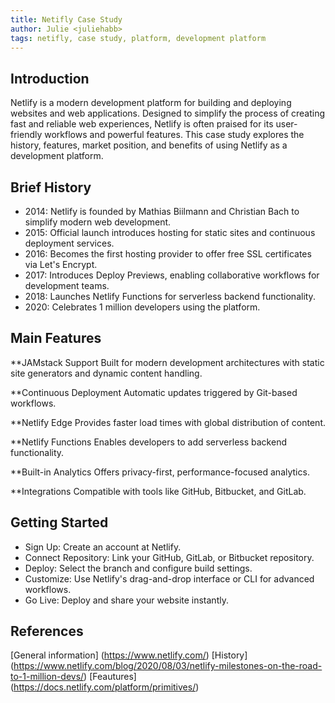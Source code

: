 ```yaml
---
title: Netifly Case Study
author: Julie <juliehabb>
tags: netifly, case study, platform, development platform
---
```


## Introduction

Netlify is a modern development platform for building and deploying websites and web applications. Designed to simplify the process of creating fast and reliable web experiences, Netlify is often praised for its user-friendly workflows and powerful features. This case study explores the history, features, market position, and benefits of using Netlify as a development platform.

## Brief History

- 2014: Netlify is founded by Mathias Biilmann and Christian Bach to simplify modern web development.
- 2015: Official launch introduces hosting for static sites and continuous deployment services.
- 2016: Becomes the first hosting provider to offer free SSL certificates via Let's Encrypt.
- 2017: Introduces Deploy Previews, enabling collaborative workflows for development teams.
- 2018: Launches Netlify Functions for serverless backend functionality.
- 2020: Celebrates 1 million developers using the platform.

## Main Features

**JAMstack Support
Built for modern development architectures with static site generators and dynamic content handling.

**Continuous Deployment
Automatic updates triggered by Git-based workflows.

**Netlify Edge
Provides faster load times with global distribution of content.

**Netlify Functions
Enables developers to add serverless backend functionality.

**Built-in Analytics
Offers privacy-first, performance-focused analytics.

**Integrations
Compatible with tools like GitHub, Bitbucket, and GitLab.

## Getting Started
- Sign Up: Create an account at Netlify.
- Connect Repository: Link your GitHub, GitLab, or Bitbucket repository.
- Deploy: Select the branch and configure build settings.
- Customize: Use Netlify's drag-and-drop interface or CLI for advanced workflows.
- Go Live: Deploy and share your website instantly.

## References
[General information] (https://www.netlify.com/)
[History] (https://www.netlify.com/blog/2020/08/03/netlify-milestones-on-the-road-to-1-million-devs/)
[Feautures] (https://docs.netlify.com/platform/primitives/)